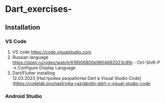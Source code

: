 # Dart_exercises-

## Installation
### VS Code
1) VS code https://code.visualstudio.com                                
2) Russian language https://dzen.ru/video/watch/619506800e9904692023c8fb - Ctrl-Shift-P -> Configure Display Language                              
3) Dart/Flutter installing                                           
12.03.2023 [Настройка разработки Dart в Visual Studio Code](https://codelab.pro/nastrojka-razrabotki-dart-v-visual-studio-code


### Android Studio

